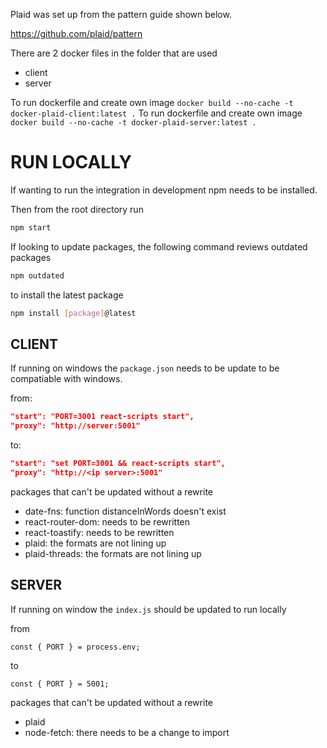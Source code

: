Plaid was set up from the pattern guide shown below.

https://github.com/plaid/pattern

There are 2 docker files in the folder that are used

- client
- server

To run dockerfile and create own image `docker build --no-cache -t docker-plaid-client:latest .` 
To run dockerfile and create own image `docker build --no-cache -t docker-plaid-server:latest .` 

# RUN LOCALLY

If wanting to run the integration in development npm needs to be installed.

Then from the root directory run

```bash
npm start
```

If looking to update packages, the following command reviews outdated packages

```bash
npm outdated
```

to install the latest package

```bash
npm install [package]@latest
```

## CLIENT
If running on windows the `package.json` needs to be update to be compatiable with windows.

from:
```json
"start": "PORT=3001 react-scripts start",
"proxy": "http://server:5001"
```

to:
```json
"start": "set PORT=3001 && react-scripts start",
"proxy": "http://<ip server>:5001"
```

packages that can't be updated without a rewrite
- date-fns: function distanceInWords  doesn't exist
- react-router-dom: needs to be rewritten
- react-toastify: needs to be rewritten
- plaid: the formats are not lining up
- plaid-threads: the formats are not lining up


## SERVER
If running on window the `index.js` should be updated to run locally

from
```
const { PORT } = process.env;
```

to
```
const { PORT } = 5001;
```

packages that can't be updated without a rewrite
- plaid
- node-fetch: there needs to be a change to import